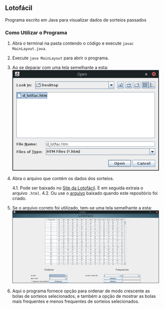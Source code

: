 ## Lotofácil

Programa escrito em Java para visualizar dados de sorteios passados

###  Como Utilizar o Programa
1. Abra o terminal na pasta contendo o código e execute `javac MainLayout.java`.
2. Execute `java MainLayout` para abrir o programa.
3. Ao se deparar com uma tela semelhante a esta:![](https://github.com/mdmundo/lotofacil/blob/master/README/Screenshot_2020-04-06_09-22-14.png)
4. Abra o arquivo que contém os dados dos sorteios.
	
	4.1. Pode ser baixado no [Site da Lotofácil](http://loterias.caixa.gov.br/wps/portal/loterias/landing/lotofacil/). E em seguida extraia o arquivo `.html`.
	4.2. Ou use o [arquivo](https://github.com/mdmundo/lotofacil/blob/master/README/d_lotfac.htm) baixado quando este repositório foi criado.
5. Se o arquivo correto foi utilizado, tem-se uma tela semelhante a esta: ![](https://github.com/mdmundo/lotofacil/blob/master/README/Screenshot_2020-04-06_09-35-36.png)
6. Aqui o programa fornece opção para ordenar de modo crescente as bolas de sorteios selecionados, e também a opção de mostrar as bolas mais frequentes e menos frequentes de sorteios selecionados.
